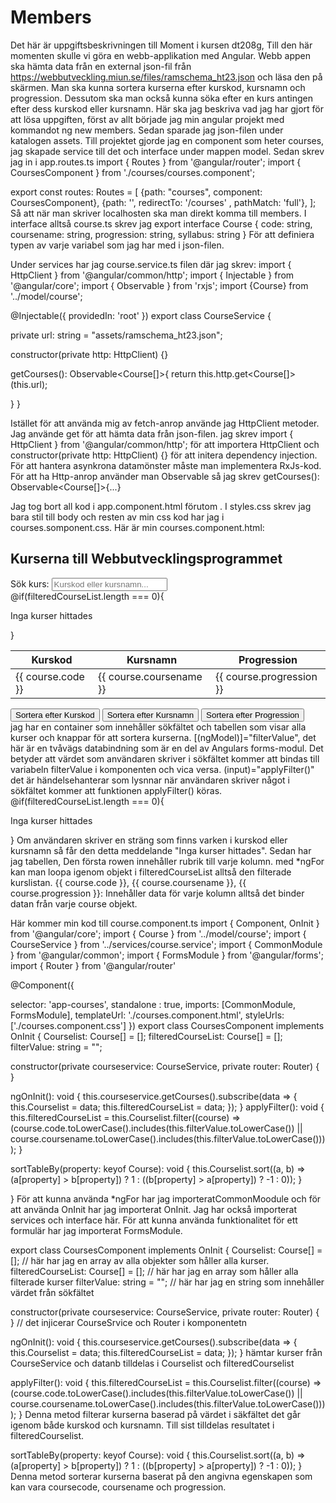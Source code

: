 # Members

Det här är uppgiftsbeskrivningen till Moment  i kursen dt208g, Till den här momenten skulle vi göra en webb-applikation med Angular. Webb appen ska hämta data från en external json-fil från https://webbutveckling.miun.se/files/ramschema_ht23.json och läsa den på skärmen. Man ska kunna sortera kurserna efter kurskod, kursnamn och progression. Dessutom ska man också kunna söka efter en kurs antingen efter dess kurskod eller kursnamn.
Här ska jag beskriva vad jag har gjort för att lösa uppgiften, först av allt började jag min angular projekt med kommandot ng new members. Sedan sparade jag json-filen under katalogen assets. Till projektet gjorde jag en component som heter courses, jag skapade service till det och interface under mappen model. 
Sedan skrev jag in i app.routes.ts import { Routes } from '@angular/router';
import { CoursesComponent } from './courses/courses.component';

export const routes: Routes = [
    {path: "courses", component: CoursesComponent},
    {path: '', redirectTo: '/courses' , pathMatch: 'full'},
];
Så att när man skriver localhosten ska man direkt komma till members. 
I interface alltså course.ts skrev jag 
export interface Course {
    code: string,
    coursename: string,
    progression: string,
    syllabus: string
}
För att definiera typen av varje variabel som jag har med i json-filen. 

Under services har jag course.service.ts filen där jag skrev:
import { HttpClient } from '@angular/common/http';
import { Injectable } from '@angular/core';
import { Observable } from 'rxjs';
import {Course} from '../model/course';

@Injectable({
  providedIn: 'root'
})
export class CourseService {
  
  private url: string = "assets/ramschema_ht23.json";

  constructor(private http: HttpClient) {}

  getCourses(): Observable<Course[]>{
    return this.http.get<Course[]>(this.url);

  }
}

Istället för att använda mig av fetch-anrop använde jag HttpClient metoder. Jag använde get för att hämta data från json-filen. jag skrev import { HttpClient } from '@angular/common/http'; för att importera HttpClient och   constructor(private http: HttpClient) {} för att initera dependency injection. För att hantera asynkrona datamönster måste man implementera RxJs-kod. För att ha Http-anrop använder man Observable så jag skrev   getCourses(): Observable<Course[]>{...} 

Jag tog bort all kod i app.component.html förutom 
<router-outlet />.
I styles.css skrev jag bara stil till body och resten av min css kod har jag i courses.somponent.css. 
Här är min courses.component.html:

<div class="container">
<h2>Kurserna till Webbutvecklingsprogrammet</h2>
<div class="filter">
    <label for="filter" id="filter" >Sök kurs:</label>
    <input class="input" placeholder="Kurskod eller kursnamn..." type="text" id="filter" [(ngModel)]="filterValue" (input)="applyFilter()" >
</div>
@if(filteredCourseList.length === 0){
    <p>Inga kurser hittades</p>
}
    <table>
        <thead>
          <tr id="rubrik">
            <th>Kurskod</th>
            <th> Kursnamn</th>
            <th>Progression</th> 
          </tr>
        </thead>
        <tbody id="kurslist">
          <tr *ngFor="let course of filteredCourseList">
            <td>{{ course.code }}</td>
            <td>{{ course.coursename }}</td>
            <td>{{ course.progression }}</td>
          </tr> 
        </tbody>
      </table>
      <button (click)="sortTableBy('code')">Sortera efter Kurskod</button>
      <button (click)="sortTableBy('coursename')">Sortera efter Kursnamn</button>
      <button (click)="sortTableBy('progression')">Sortera efter Progression</button>
      
</div>
jag har en container som innehåller sökfältet och tabellen som visar alla kurser och knappar för att sortera kurserna. 
[(ngModel)]="filterValue", det här är en tvåvägs databindning som är en del av Angulars forms-modul. Det betyder att värdet som användaren skriver i sökfältet kommer att bindas till variabeln filterValue i komponenten och vica versa. 
(input)="applyFilter()" det är händelsehanterar som lysnnar när användaren skriver något i sökfältet kommer att funktionen applyFilter() köras. 
@if(filteredCourseList.length === 0){
    <p>Inga kurser hittades</p>
} Om användaren skriver en sträng som finns varken i kurskod eller kursnamn så får den detta meddelande "Inga kurser hittades". Sedan har jag tabellen, Den första rowen innehåller rubrik till varje kolumn.  <tr *ngFor="let course of filteredCourseList"> med *ngFor kan man loopa igenom objekt i filteredCourseList alltså den filterade kurslistan. 
  <td>{{ course.code }}</td>, <td>{{ course.coursename }}</td>, <td>{{ course.progression }}</td>: Innehåller data för varje kolumn alltså det binder datan från varje course objekt.

Här kommer min kod till course.component.ts
import { Component, OnInit } from '@angular/core';
import { Course } from '../model/course';
import { CourseService } from '../services/course.service';
import { CommonModule } from '@angular/common';
import { FormsModule } from '@angular/forms';
import { Router } from '@angular/router'

@Component({
  
  selector: 'app-courses',
  standalone : true,
  imports: [CommonModule, FormsModule],
  templateUrl: './courses.component.html',
  styleUrls: ['./courses.component.css']
})
export class CoursesComponent implements OnInit {
  Courselist: Course[] = [];
  filteredCourseList: Course[] = [];
  filterValue: string = "";

  constructor(private courseservice: CourseService,  private router: Router) { }

  ngOnInit(): void {
    this.courseservice.getCourses().subscribe(data => {
      this.Courselist = data;
      this.filteredCourseList = data;
    });
  }
  applyFilter(): void {
    this.filteredCourseList = this.Courselist.filter((course) => 
      (course.code.toLowerCase().includes(this.filterValue.toLowerCase()) ||
      course.coursename.toLowerCase().includes(this.filterValue.toLowerCase()))
    );
  }
  
  sortTableBy(property: keyof Course): void {
    this.Courselist.sort((a, b) => (a[property] > b[property]) ? 1 : ((b[property] > a[property]) ? -1 : 0));
  }
  
}
För att kunna använda *ngFor har jag importeratCommonMoodule och för att använda OnInit har jag importerat OnInit. Jag har också importerat services och interface här. För att kunna använda funktionalitet för ett formulär har jag importerat FormsModule.


export class CoursesComponent implements OnInit {
  Courselist: Course[] = []; // här har jag en array av alla objekter som håller alla kurser.
  filteredCourseList: Course[] = []; // här har jag en array som håller alla filterade kurser 
  filterValue: string = ""; // här har jag en string som innehåller värdet från sökfältet
  
constructor(private courseservice: CourseService,  private router: Router) { } // det injicerar CourseSrvice och Router i komponentetn

  ngOnInit(): void {
    this.courseservice.getCourses().subscribe(data => { 
      this.Courselist = data;
      this.filteredCourseList = data;
    });
  }
 hämtar kurser från CourseService och datanb tilldelas i Courselist och filteredCourselist

   applyFilter(): void {
    this.filteredCourseList = this.Courselist.filter((course) => 
      (course.code.toLowerCase().includes(this.filterValue.toLowerCase()) ||
      course.coursename.toLowerCase().includes(this.filterValue.toLowerCase()))
    );
  } 
  Denna metod filterar kurserna baserad på värdet i säkfältet det går igenom både kurskod och kursnamn. Till sist tilldelas resultatet i filteredCourselist.

sortTableBy(property: keyof Course): void {
    this.Courselist.sort((a, b) => (a[property] > b[property]) ? 1 : ((b[property] > a[property]) ? -1 : 0));
  } 
Denna metod sorterar kurserna baserat på den angivna egenskapen som kan vara coursecode, coursename och progression.  


